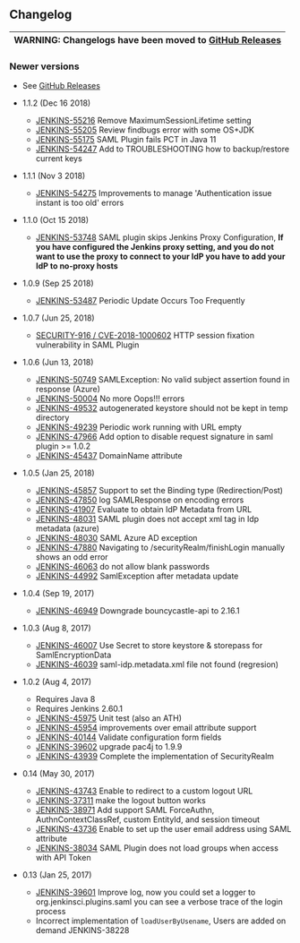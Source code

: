 Changelog
-------------------

| WARNING: Changelogs have been moved to [GitHub Releases](https://github.com/jenkinsci/saml-plugin/releases) |
| --- |

 ### Newer versions

 * See [GitHub Releases](https://github.com/jenkinsci/saml-plugin/releases)
 
* 1.1.2 (Dec 16 2018)
  * [JENKINS-55216](https://issues.jenkins-ci.org/browse/JENKINS-55216) Remove MaximumSessionLifetime setting
  * [JENKINS-55205](https://issues.jenkins-ci.org/browse/JENKINS-55205) Review findbugs error with some OS+JDK
  * [JENKINS-55175](https://issues.jenkins-ci.org/browse/JENKINS-55175) SAML Plugin fails PCT in Java 11
  * [JENKINS-54247](https://issues.jenkins-ci.org/browse/JENKINS-54247) Add to TROUBLESHOOTING how to backup/restore current keys

* 1.1.1 (Nov 3 2018)
  * [JENKINS-54275](https://issues.jenkins-ci.org/browse/JENKINS-54275) Improvements to manage 'Authentication issue instant is too old' errors
* 1.1.0 (Oct 15 2018)
  * [JENKINS-53748](https://issues.jenkins-ci.org/browse/JENKINS-53748) SAML plugin skips Jenkins Proxy Configuration, **If you have configured the Jenkins proxy setting, and you do not want to use the proxy to connect to your IdP you have to add your IdP to no-proxy hosts**
  
* 1.0.9 (Sep 25 2018)
  * [JENKINS-53487](https://issues.jenkins-ci.org/browse/JENKINS-53487) Periodic Update Occurs Too Frequently
* 1.0.7 (Jun 25, 2018)
  * [SECURITY-916 / CVE-2018-1000602](https://jenkins.io/security/advisory/2018-06-25/) HTTP session fixation vulnerability in SAML Plugin
* 1.0.6 (Jun 13, 2018)
  * [JENKINS-50749](https://issues.jenkins-ci.org/browse/JENKINS-50749) SAMLException: No valid subject assertion found in response (Azure)
  * [JENKINS-50004](https://issues.jenkins-ci.org/browse/JENKINS-50004) No more Oops!!! errors
  * [JENKINS-49532](https://issues.jenkins-ci.org/browse/JENKINS-49532) autogenerated keystore should not be kept in temp directory 
  * [JENKINS-49239](https://issues.jenkins-ci.org/browse/JENKINS-49239) Periodic work running with URL empty
  * [JENKINS-47966](https://issues.jenkins-ci.org/browse/JENKINS-47966) Add option to disable request signature in saml plugin >= 1.0.2
  * [JENKINS-45437](https://issues.jenkins-ci.org/browse/JENKINS-45437) DomainName attribute
* 1.0.5 (Jan 25, 2018)
  * [JENKINS-45857](https://issues.jenkins-ci.org/browse/JENKINS-45857) Support to set the Binding type (Redirection/Post)
  * [JENKINS-47850](https://issues.jenkins-ci.org/browse/JENKINS-47850) log SAMLResponse on encoding errors
  * [JENKINS-41907](https://issues.jenkins-ci.org/browse/JENKINS-41907) Evaluate to obtain IdP Metadata from URL
  * [JENKINS-48031](https://issues.jenkins-ci.org/browse/JENKINS-48031) SAML plugin does not accept xml tag in Idp metadata (azure)
  * [JENKINS-48030](https://issues.jenkins-ci.org/browse/JENKINS-48030) SAML Azure AD exception
  * [JENKINS-47880](https://issues.jenkins-ci.org/browse/JENKINS-47880) Navigating to /securityRealm/finishLogin manually shows an odd error
  * [JENKINS-46063](https://issues.jenkins-ci.org/browse/JENKINS-46063) do not allow blank passwords
  * [JENKINS-44992](https://issues.jenkins-ci.org/browse/JENKINS-44992) SamlException after metadata update
* 1.0.4 (Sep 19, 2017)
  * [JENKINS-46949](https://issues.jenkins-ci.org/browse/JENKINS-46949) Downgrade bouncycastle-api to 2.16.1
* 1.0.3 (Aug 8, 2017)
  * [JENKINS-46007](https://issues.jenkins-ci.org/browse/JENKINS-46007) Use Secret to store keystore & storepass for SamlEncryptionData
  * [JENKINS-46039](https://issues.jenkins-ci.org/browse/JENKINS-46039) saml-idp.metadata.xml file not found (regresion)
* 1.0.2 (Aug 4, 2017)
  * Requires Java 8
  * Requires Jenkins 2.60.1
  * [JENKINS-45975](https://issues.jenkins-ci.org/browse/JENKINS-45975) Unit test (also an ATH)
  * [JENKINS-45954](https://issues.jenkins-ci.org/browse/JENKINS-45954) improvements over email attribute support
  * [JENKINS-40144](https://issues.jenkins-ci.org/browse/JENKINS-40144) Validate configuration form fields
  * [JENKINS-39602](https://issues.jenkins-ci.org/browse/JENKINS-39602) upgrade pac4j to 1.9.9
  * [JENKINS-43939](https://issues.jenkins-ci.org/browse/JENKINS-43939) Complete the implementation of SecurityRealm
* 0.14 (May 30, 2017)
  * [JENKINS-43743](https://issues.jenkins-ci.org/browse/JENKINS-43743) Enable to redirect to a custom logout URL
  * [JENKINS-37311](https://issues.jenkins-ci.org/browse/JENKINS-37311) make the logout button works
  * [JENKINS-38971](https://issues.jenkins-ci.org/browse/JENKINS-38971) Add support SAML ForceAuthn, AuthnContextClassRef, custom EntityId, and session timeout
  * [JENKINS-43736](https://issues.jenkins-ci.org/browse/JENKINS-43736) Enable to set up the user email address using SAML attribute
  * [JENKINS-38034](https://issues.jenkins-ci.org/browse/JENKINS-38034) SAML Plugin does not load groups when access with API Token
* 0.13 (Jan 25, 2017)
  * [JENKINS-39601](https://issues.jenkins-ci.org/browse/JENKINS-39601) Improve log, now you could set a logger to org.jenkinsci.plugins.saml you can see a verbose trace of the login process
  * Incorrect implementation of `loadUserByUsename`, Users are added on demand JENKINS-38228
